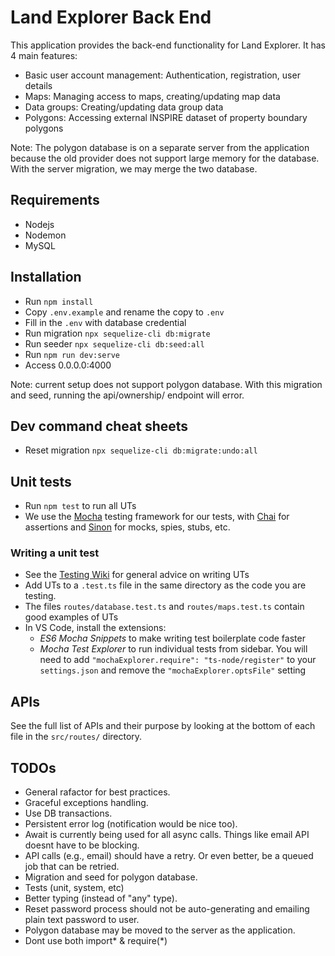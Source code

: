# Land Explorer Back End

This application provides the back-end functionality for Land Explorer. It has 4 main features:
 - Basic user account management: Authentication, registration, user details
 - Maps: Managing access to maps, creating/updating map data
 - Data groups: Creating/updating data group data
 - Polygons: Accessing external INSPIRE dataset of property boundary polygons
 
 Note: The polygon database is on a separate server from the application because the old provider does not support large memory for the database. With the server migration, we may merge the two database.


## Requirements

 - Nodejs
 - Nodemon
 - MySQL

## Installation

 - Run `npm install`
 - Copy `.env.example` and rename the copy to `.env`
 - Fill in the `.env` with database credential
 - Run migration `npx sequelize-cli db:migrate`
 - Run seeder `npx sequelize-cli db:seed:all`
 - Run `npm run dev:serve`
 - Access 0.0.0.0:4000

Note: current setup does not support polygon database.
With this migration and seed, running the api/ownership/ endpoint will error.

## Dev command cheat sheets

 - Reset migration `npx sequelize-cli db:migrate:undo:all`

## Unit tests

 - Run `npm test` to run all UTs
 - We use the [Mocha](https://mochajs.org/) testing framework for our tests, with [Chai](https://www.chaijs.com/) for assertions and [Sinon](https://sinonjs.org/) for mocks, spies, stubs, etc.

### Writing a unit test
 - See the [Testing Wiki](https://github.com/DigitalCommons/land-explorer-front-end/wiki/Testing#unit-tests) for general advice on writing UTs
 - Add UTs to a `.test.ts` file in the same directory as the code you are testing.
 - The files `routes/database.test.ts` and `routes/maps.test.ts` contain good examples of UTs
 - In VS Code, install the extensions:
   - _ES6 Mocha Snippets_ to make writing test boilerplate code faster
   - _Mocha Test Explorer_ to run individual tests from sidebar. You will need to add `"mochaExplorer.require": "ts-node/register"` to your `settings.json` and remove the `"mochaExplorer.optsFile"` setting

## APIs

See the full list of APIs and their purpose by looking at the bottom of each file in the `src/routes/` directory.

## TODOs

- General rafactor for best practices.
- Graceful exceptions handling.
- Use DB transactions.
- Persistent error log (notification would be nice too).
- Await is currently being used for all async calls. Things like email API doesnt have to be blocking. 
- API calls (e.g., email) should have a retry. Or even better, be a queued job that can be retried.
- Migration and seed for polygon database.
- Tests (unit, system, etc)
- Better typing (instead of "any" type).
- Reset password process should not be auto-generating and emailing plain text password to user. 
- Polygon database may be moved to the server as the application.
- Dont use both import* & require(*)
